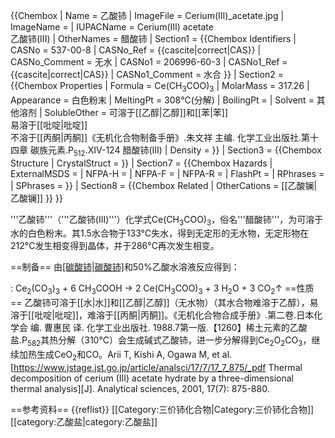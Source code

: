 {{Chembox
|   Name = 乙酸铈
|   ImageFile = Cerium(III)_acetate.jpg
|   ImageName = 
|   IUPACName = Cerium(III) acetate<br />乙酸铈(III)
|   OtherNames = 醋酸铈
| Section1 = {{Chembox Identifiers
| CASNo = 537-00-8
| CASNo_Ref = {{cascite|correct|CAS}}
| CASNo_Comment = 无水
| CASNo1 = 206996-60-3
| CASNo1_Ref = {{cascite|correct|CAS}}
| CASNo1_Comment = 水合
  }}
| Section2 = {{Chembox Properties
|   Formula = Ce(CH<sub>3</sub>COO)<sub>3</sub>
|   MolarMass = 317.26 
|   Appearance = 白色粉末
|   MeltingPt = 308℃(分解)
|   BoilingPt = 
|   Solvent = 其他溶剂
|   SolubleOther = 可溶于[[乙醇|乙醇]]和[[苯|苯]]<br />易溶于[[吡啶|吡啶]]<br />不溶于[[丙酮|丙酮]]<ref name=product >《无机化合物制备手册》.朱文祥 主编. 化学工业出版社.第十四章 碳族元素.P<sub>512</sub>.XIV-124 醋酸铈(III)</ref>
|   Density = 
  }}
| Section3 = {{Chembox Structure
|   CrystalStruct = 
  }}
| Section7 = {{Chembox Hazards
|   ExternalMSDS = 
|   NFPA-H = 
|   NFPA-F =
|   NFPA-R =
|   FlashPt = 
|   RPhrases = 
|   SPhrases = 
  }}
| Section8 = {{Chembox Related
|   OtherCations = [[乙酸镧|乙酸镧]]
  }}
}}

'''乙酸铈'''（'''乙酸铈(III)'''）化学式Ce(CH<sub>3</sub>COO)<sub>3</sub>，俗名'''醋酸铈'''，为可溶于水的白色粉末。其1.5水合物于133°C失水，得到无定形的无水物，无定形物在212°C发生相变得到晶体，并于286°C再次发生相变。<ref name=Arii />

==制备==
由[[碳酸铈|碳酸铈]](III)和50%乙酸水溶液反应得到<ref name=product />：

: Ce<sub>2</sub>(CO<sub>3</sub>)<sub>3</sub> + 6 CH<sub>3</sub>COOH → 2 Ce(CH<sub>3</sub>COO)<sub>3</sub> + 3 H<sub>2</sub>O + 3 CO<sub>2</sub>↑
==性质==
乙酸铈可溶于[[水|水]]和[[乙醇|乙醇]]（无水物）（其水合物难溶于乙醇），易溶于[[吡啶|吡啶]]，难溶于[[丙酮|丙酮]]。<ref name=jca>《无机化合物合成手册》.第二卷.日本化学会 编. 曹惠民 译. 化学工业出版社. 1988.7第一版.【1260】稀土元素的乙酸盐.P<sub>582</sub></ref>其热分解（310°C）会生成碱式乙酸铈，进一步分解得到Ce<sub>2</sub>O<sub>2</sub>CO<sub>3</sub>，继续加热生成CeO<sub>2</sub>和CO。<ref name=Arii>Arii T, Kishi A, Ogawa M, et al. [https://www.jstage.jst.go.jp/article/analsci/17/7/17_7_875/_pdf Thermal decomposition of cerium (III) acetate hydrate by a three-dimensional thermal analysis][J]. Analytical sciences, 2001, 17(7): 875-880.</ref>

==参考资料==
{{reflist}}
[[Category:三价铈化合物|Category:三价铈化合物]]
[[category:乙酸盐|category:乙酸盐]]